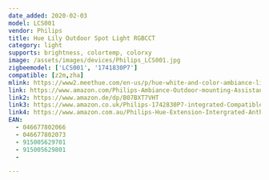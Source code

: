 ```yaml
---
date_added: 2020-02-03
model: LCS001
vendor: Philips
title: Hue Lily Outdoor Spot Light RGBCCT
category: light
supports: brightness, colortemp, colorxy
image: /assets/images/devices/Philips_LCS001.jpg
zigbeemodel: ['LCS001', '1741830P7']
compatible: [z2m,zha]
mlink: https://www2.meethue.com/en-us/p/hue-white-and-color-ambiance-lily-outdoor-spot-light/1741730V7
link: https://www.amazon.com/Philips-Ambiance-Outdoor-mounting-Assistant/dp/B07DBGW73T
link2: https://www.amazon.de/dp/B07BXT7VHT
link3: https://www.amazon.co.uk/Philips-1742830P7-integrated-Compatible-included/dp/B07CDYNMW1
link4: https://www.amazon.com.au/Philips-Hue-Extension-Intergrated-Anthracite/dp/B07K1W7RLY/
EAN:
  - 046677802066
  - 046677802073
  - 915005629701
  - 915005629801
  - 

---
```

